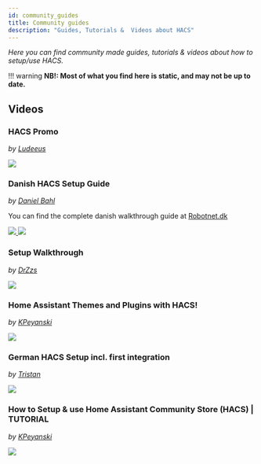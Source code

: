 ```yaml
---
id: community_guides
title: Community guides
description: "Guides, Tutorials &  Videos about HACS"
---
```


_Here you can find community made guides, tutorials & videos about how  to setup/use HACS._

!!! warning
    **NB!: Most of what you find here is static, and may not be up to date.**


## Videos

### HACS Promo

_by [Ludeeus](https://github.com/ludeeus)_

<a href="https://www.youtube.com/watch?v=vq0qQtDAOW0 " target="_blank" title="HACS Promo">
    <img src="https://img.youtube.com/vi/vq0qQtDAOW0/0.jpg" />
</a>

### Danish HACS Setup Guide

_by [Daniel Bahl](https://danielbahl.com)_

You can find the complete danish walkthrough guide at <a href="https://robotnet.dk/2020/hacs-home-assistant-community-store.html" target="_blank" title="HACS: Home Assistant Community Store in Danish">Robotnet.dk</a>

<a href="https://www.youtube.com/watch?v=1KQH7n7Stss" target="_blank" title="Setup HACS via Terminal - in Danish">
    <img src="https://img.youtube.com/vi/1KQH7n7Stss/0.jpg" />
</a>

<a href="https://www.youtube.com/watch?v=v_S4MgJVqLE" target="_blank" title="Add HACS to Home Assistant - in Danish">
    <img src="https://img.youtube.com/vi/v_S4MgJVqLE/0.jpg" />
</a>

### Setup Walkthrough

_by [DrZzs](https://www.youtube.com/channel/UC7G4tLa4Kt6A9e3hJ-HO8ng)_

<a href="https://www.youtube.com/watch?v=aJTTCAvzpIU " target="_blank" title="Setup Walkthrough">
    <img src="https://img.youtube.com/vi/aJTTCAvzpIU/0.jpg" />
</a>

### Home Assistant Themes and Plugins with HACS!

_by [KPeyanski](https://www.youtube.com/channel/UCiyU6otsAn6v2NbbtM85npg)_

<a href="https://www.youtube.com/watch?v=4cOdgW23KCA" target="_blank" title="Home Assistant Themes and Plugins with HACS!">
    <img src="https://img.youtube.com/vi/4cOdgW23KCA/0.jpg" />
</a>

### German HACS Setup incl. first integration

_by [Tristan](https://www.youtube.com/channel/UCe06G4hqXjUlYhB-rDmns4g)_

<a href="https://youtu.be/-wWi6m7g0m0 " target="_blank" title="Setup von Auto_Backup inkl. HACS">
    <img src="https://img.youtube.com/vi/-wWi6m7g0m0/0.jpg" />
</a>

### How to Setup & use Home Assistant Community Store (HACS) | TUTORIAL

 _by [KPeyanski](https://www.youtube.com/channel/UCiyU6otsAn6v2NbbtM85npg)_

 <a href="https://youtu.be/QPXxMSV3BUY" target="_blank" title="How to setup & use Home Assistant Community Store (HACS) | TUTORIAL">
     <img src="https://img.youtube.com/vi/QPXxMSV3BUY/0.jpg" />
 </a>
